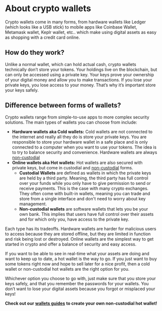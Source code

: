 # About crypto wallets

Crypto wallets come in many forms, from hardware wallets like Ledger (which looks like a USB stick) to mobile apps like Coinbase Wallet, Metamask wallet, Keplr wallet, etc.. which make using digital assets as easy as shopping with a credit card online.

## How do they work?

Unlike a normal wallet, which can hold actual cash, crypto wallets technically don’t store your tokens. Your holdings live on the blockchain, but can only be accessed using a private key. Your keys prove your ownership of your digital money and allow you to make transactions. If you lose your private keys, you lose access to your money. That’s why it’s important store your keys safely.

## Difference between forms of wallets?

Crypto wallets range from simple-to-use apps to more complex security solutions. The main types of wallets you can choose from include:

* **Hardware wallets aka Cold wallets:** Cold wallets are not connected to the internet and really all they do is store your private keys. You are responsible to store your hardware wallet in a safe place and is only connected to a computer when you want to use your tokens. The idea is to try to balance security and convenience. Hardware wallets are always [non-custodial](non\_custodial.md)
* **Online wallets aka Hot wallets:** Hot wallets are also secured with private keys, but come in custodial and [non-custodial](non\_custodial.md) forms.
  * **Custodial Wallets** are defined as wallets in which the private keys are held by a third party. Meaning, the third party has full control over your funds while you only have to give permission to send or receive payments. This is the case with many crypto exchanges. They often come with built-in wallets, meaning you can trade and store from a single interface and don't need to worry about key management.
  * **Non-custodial wallets** are software wallets that lets you be your own bank. This implies that users have full control over their assets and for which only you, have access to the private key.

Each type has its tradeoffs. Hardware wallets are harder for malicious users to access because they are stored offline, but they are limited in function and risk being lost or destroyed. Online wallets are the simplest way to get started in crypto and offer a balance of security and easy access.

If you want to be able to see in real-time what your assets are doing and want to keep up to date, a hot wallet is the way to go. If you just want to buy some tokens right now and hope to sell later for a nice profit, then a cold wallet or non-custodial hot wallets are the right option for you.

Whichever option you choose to go with, just make sure that you store your keys safely, and that you remember the passwords for your wallets. You don’t want to lose your digital assets because you forgot or misplaced your keys!

**Check out our** [**wallets guides**](wallet\_overview.md) **to create your own non-custodial hot wallet!**
